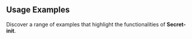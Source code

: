 ## Usage Examples

Discover a range of examples that highlight the functionalities of **Secret-init**.
